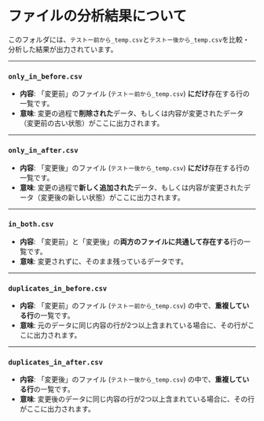 # ファイルの分析結果について

このフォルダには、`テストー前から_temp.csv`と`テストー後から_temp.csv`を比較・分析した結果が出力されています。

---

### `only_in_before.csv`

* **内容**: 「変更前」のファイル (`テストー前から_temp.csv`) **にだけ**存在する行の一覧です。
* **意味**: 変更の過程で**削除された**データ、もしくは内容が変更されたデータ（変更前の古い状態）がここに出力されます。

---

### `only_in_after.csv`

* **内容**: 「変更後」のファイル (`テストー後から_temp.csv`) **にだけ**存在する行の一覧です。
* **意味**: 変更の過程で**新しく追加された**データ、もしくは内容が変更されたデータ（変更後の新しい状態）がここに出力されます。

---

### `in_both.csv`

* **内容**: 「変更前」と「変更後」の**両方のファイルに共通して存在する**行の一覧です。
* **意味**: 変更されずに、そのまま残っているデータです。

---

### `duplicates_in_before.csv`

* **内容**: 「変更前」のファイル (`テストー前から_temp.csv`) の中で、**重複している行**の一覧です。
* **意味**: 元のデータに同じ内容の行が2つ以上含まれている場合に、その行がここに出力されます。

---

### `duplicates_in_after.csv`

* **内容**: 「変更後」のファイル (`テストー後から_temp.csv`) の中で、**重複している行**の一覧です。
* **意味**: 変更後のデータに同じ内容の行が2つ以上含まれている場合に、その行がここに出力されます。
